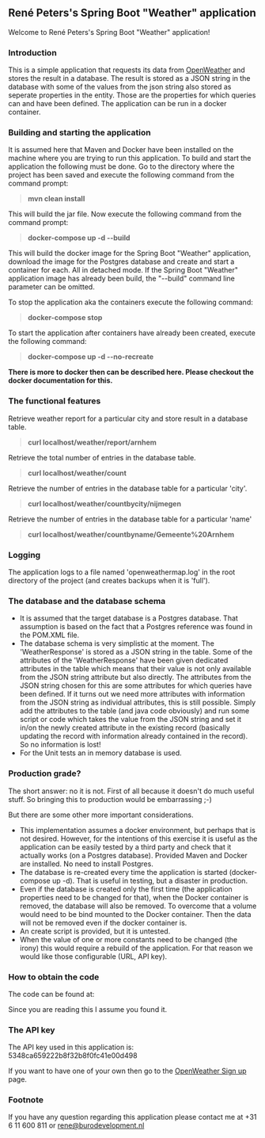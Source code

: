 René Peters's Spring Boot "Weather" application
---

Welcome to René Peters's Spring Boot "Weather" application!

### Introduction

This is a simple application that requests its data from [OpenWeather](https://openweathermap.org/) and stores the 
result in a database. The result is stored as a JSON string in the database with some of the values from the json string
also stored as seperate properties in the entity. Those are the properties for which queries can and have been defined.
The application can be run in a docker container.

### Building and starting the application
It is assumed here that Maven and Docker have been installed on the machine where you are trying to run this application.
To build and start the application the following must be done. Go to the directory where the project has been saved
and execute the following command from the command prompt:
>**mvn clean install** 

This will build the jar file. Now execute the following command from the command prompt:
>**docker-compose up -d --build**

This will build the docker image for the Spring Boot "Weather" application, download the image for the Postgres database
and create and start a container for each. All in detached mode. If the Spring Boot "Weather" application image 
has already been build, the "--build" command line parameter can be omitted.

To stop the application aka the containers execute the following command:
>**docker-compose stop**

To start the application after containers have already been created, execute the following command:
>**docker-compose up -d --no-recreate**

**There is more to docker then can be described here. Please checkout the docker documentation for this.**

### The functional features

Retrieve weather report for a particular city and store result in a database table.
>**curl localhost/weather/report/arnhem** 

Retrieve the total number of entries in the database table.
>**curl localhost/weather/count** 

Retrieve the number of entries in the database table for a particular 'city'.
>**curl localhost/weather/countbycity/nijmegen** 

Retrieve the number of entries in the database table for a particular 'name'
>**curl localhost/weather/countbyname/Gemeente%20Arnhem** 

### Logging

The application logs to a file named 'openweathermap.log' in the root directory of the project (and creates backups when
it is 'full'). 

### The database and the database schema

- It is assumed that the target database is a Postgres database. That assumption is based on the fact that a Postgres
reference was found in the POM.XML file.
- The database schema is very simplistic at the moment. The 'WeatherResponse' is stored as a JSON string in the table. 
Some of the attributes of the 'WeatherResponse' have been given dedicated attributes in the table which means that their 
value is not only available from the JSON string attribute but also directly. The attributes from the JSON string chosen
for this are some attributes for which queries have been defined. If it turns out we need more attributes with information
from the JSON string as individual attributes, this is still possible. Simply add the attributes to the table (and java 
code obviously) and run some script or code which takes the value from the JSON string and set it in/on the newly created 
attribute in the existing record (basically updating the record with information already contained in the record). So no
information is lost!
- For the Unit tests an in memory database is used.

### Production grade?
The short answer: no it is not. First of all because it doesn't do much useful stuff. So bringing this to production 
would be embarrassing ;-)

But there are some other more important considerations.

- This implementation assumes a docker environment, but perhaps that is not desired. However, for the intentions of this
exercise it is useful as the application can be easily tested by a third party and check that it actually works (on a Postgres 
database). Provided Maven and Docker are installed. No need to install Postgres.
- The database is re-created every time the application is started (docker-compose up -d). That is useful in testing, but
a disaster in production.
- Even if the database is created only the first time (the application properties need to be changed for that), when the
Docker container is removed, the database will also be removed. To overcome that a volume would need to be bind mounted 
to the Docker container. Then the data will not be removed even if the docker container is.
- An create script is provided, but it is untested.
- When the value of one or more constants need to be changed (the irony) this would require a rebuild of the application.
For that reason we would like those configurable (URL, API key).

### How to obtain the code

The code can be found at: 

Since you are reading this I assume you found it.

### The API key
The API key used in this application is: 5348ca659222b8f32b8f0fc41e00d498

If you want to have one of your own then go to the [OpenWeather Sign up](https://openweathermap.org/appid) page.

### Footnote
If you have any question regarding this application please contact me at +31 6 11 600 811 or rene@burodevelopment.nl
